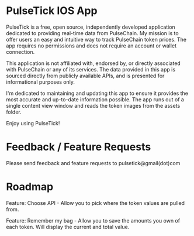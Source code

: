 # PulseTick IOS App
PulseTick is a free, open source, independently developed application dedicated to providing real-time data from PulseChain. My mission is to offer users an easy and intuitive way to track PulseChain token prices. The app requires no permissions and does not require an account or wallet connection. 

This application is not affiliated with, endorsed by, or directly associated with PulseChain or any of its services. The data provided in this app is sourced directly from publicly available APIs, and is presented for informational purposes only.

I'm dedicated to maintaining and updating this app to ensure it provides the most accurate and up-to-date information possible. The app runs out of a single content view window and reads the token images from the assets folder.

Enjoy using PulseTick!

# Feedback / Feature Requests
Please send feedback and feature requests to pulsetick@gmail(dot)com


# Roadmap
Feature: Choose API - Allow you to pick where the token values are pulled from.

Feature: Remember my bag - Allow you to save the amounts you own of each token. Will display the current and total value.
